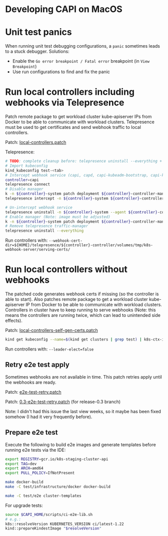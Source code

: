 # Developing CAPI on MacOS

# Unit test panics

When running unit test debugging configurations, a `panic` sometimes leads to a stuck debugger. Solutions:

* Enable the `Go error breakpoint / Fatal error` breakpoint (in `View Breakpoint`)
* Use run configurations to find and fix the panic

# Run local controllers including webhooks via Telepresence

Patch remote package to get workload cluster kube-apiserver IPs from Docker to be able to communicate with workload clusters. Telepresence must be used to get certificates and send webhook traffic to
local controllers.

Patch: [local-controllers.patch](./patches/local-controllers.patch)

Telepresence:

```bash
# TODO: complete cleanup before: telepresence uninstall --everything + quit
# Import kubeconfig
kind_kubeconfig test-<tab>
# Intercept webhook service (capi, capd, capi-kubeadm-bootstrap, capi-kubeadm-control-plane, capo, capv, capz)
controller=capi
telepresence connect
# Disable manager
k -n ${controller}-system patch deployment ${controller}-controller-manager --type json -p='[{"op": "remove", "path": "/spec/template/spec/containers/0/readinessProbe"},{"op": "remove", "path": "/spec/template/spec/containers/0/livenessProbe"},{"op": "replace", "value": "k8s.gcr.io/pause:3.5", "path": "/spec/template/spec/containers/0/image"},{"op": "replace", "value": ["/pause"], "path": "/spec/template/spec/containers/0/command"}]'
telepresence intercept -n ${controller}-system ${controller}-controller-manager --port 9443 --env-file /tmp/local-controller-env --mount "${HOME}/telepresence/${controller}-controller/volumes"

# Un-intercept webhook service
telepresence uninstall -n ${controller}-system --agent ${controller}-controller-manager
# Enable manager (Note: image must be adjusted)
k -n ${controller}-system patch deployment ${controller}-controller-manager --type json -p='[{"op": "replace", "value": "gcr.io/k8s-staging-cluster-api/cluster-api-controller:master", "path": "/spec/template/spec/containers/0/image"},{"op": "replace", "value": ["/manager"], "path": "/spec/template/spec/containers/0/command"}]'
# Remove telepresence traffic-manager
telepresence uninstall --everything
```

Run controllers with: `--webhook-cert-dir=${HOME}/telepresence/${controller}-controller/volumes/tmp/k8s-webhook-server/serving-certs/`

# Run local controllers without webhooks

The patched code generates webhook certs if missing (so the controller is able to start). Also patches remote package to get a workload cluster kube-apiserver IP from Docker to be able to communicate
with workload clusters. Controllers in cluster have to keep running to serve webhooks (Note: this means the controllers are running twice, which can lead to unintended side effects).

Patch: [local-controllers-self-gen-certs.patch](./patches/local-controllers-self-gen-certs.patch)

```bash
kind get kubeconfig --name=$(kind get clusters | grep test) | k8s-ctx-import; kctx kind-$(kind get clusters | grep test)
```

Run controllers with: `--leader-elect=false`

## Retry e2e test apply

Sometimes webhooks are not available in time. This patch retries apply until the webhooks are ready.

Patch: [e2e-test-retry.patch](./patches/e2e-test-retry.patch)

Patch: [0.3-e2e-test-retry.patch](./patches/0.3-e2e-test-retry.patch) (for release-0.3 branch)

Note: I didn't had this issue the last view weeks, so it maybe has been fixed somehow (I had it very frequently before).

## Prepare e2e test

Execute the following to build e2e images and generate templates before running e2e tests via the IDE:

```bash
export REGISTRY=gcr.io/k8s-staging-cluster-api
export TAG=dev
export ARCH=amd64
export PULL_POLICY=IfNotPresent

make docker-build
make -C test/infrastructure/docker docker-build

make -C test/e2e cluster-templates
```

For upgrade tests:

```bash
source $CAPI_HOME/scripts/ci-e2e-lib.sh
# e.g.:
k8s::resolveVersion KUBERNETES_VERSION ci/latest-1.22
kind::prepareKindestImage "$resolveVersion"
```
